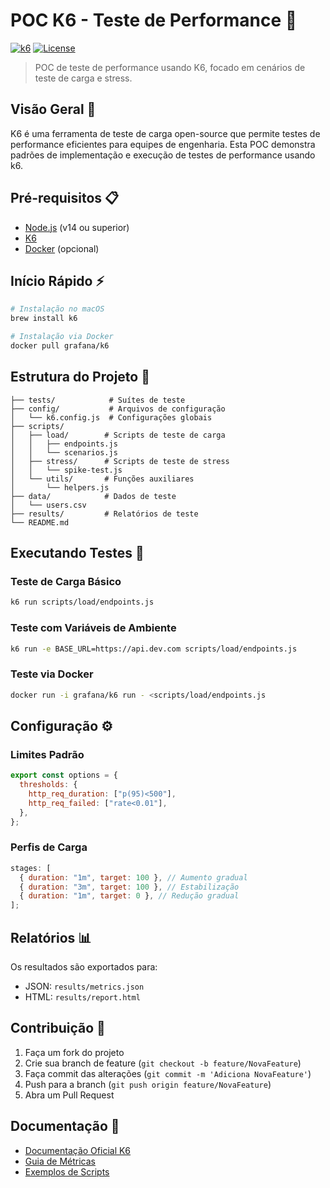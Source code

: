 # POC K6 - Teste de Performance 🚀

[![k6](https://img.shields.io/badge/k6-v0.45.0-blue)](https://k6.io/)
[![License](https://img.shields.io/badge/license-MIT-green)](./LICENSE)

> POC de teste de performance usando K6, focado em cenários de teste de carga e stress.

## Visão Geral 🎯

K6 é uma ferramenta de teste de carga open-source que permite testes de performance eficientes para equipes de engenharia. Esta POC demonstra padrões de implementação e execução de testes de performance usando k6.

## Pré-requisitos 📋

- [Node.js](https://nodejs.org/) (v14 ou superior)
- [K6](https://k6.io/docs/getting-started/installation/)
- [Docker](https://www.docker.com/) (opcional)

## Início Rápido ⚡

```bash
# Instalação no macOS
brew install k6

# Instalação via Docker
docker pull grafana/k6
```

## Estrutura do Projeto 📁

```
├── tests/            # Suítes de teste
├── config/           # Arquivos de configuração
│   └── k6.config.js  # Configurações globais
├── scripts/
│   ├── load/        # Scripts de teste de carga
│   │   ├── endpoints.js
│   │   └── scenarios.js
│   ├── stress/      # Scripts de teste de stress
│   │   └── spike-test.js
│   └── utils/       # Funções auxiliares
│       └── helpers.js
├── data/            # Dados de teste
│   └── users.csv
├── results/         # Relatórios de teste
└── README.md
```

## Executando Testes 🚀

### Teste de Carga Básico

```bash
k6 run scripts/load/endpoints.js
```

### Teste com Variáveis de Ambiente

```bash
k6 run -e BASE_URL=https://api.dev.com scripts/load/endpoints.js
```

### Teste via Docker

```bash
docker run -i grafana/k6 run - <scripts/load/endpoints.js
```

## Configuração ⚙️

### Limites Padrão

```javascript
export const options = {
  thresholds: {
    http_req_duration: ["p(95)<500"],
    http_req_failed: ["rate<0.01"],
  },
};
```

### Perfis de Carga

```javascript
stages: [
  { duration: "1m", target: 100 }, // Aumento gradual
  { duration: "3m", target: 100 }, // Estabilização
  { duration: "1m", target: 0 }, // Redução gradual
];
```

## Relatórios 📊

Os resultados são exportados para:

- JSON: `results/metrics.json`
- HTML: `results/report.html`

## Contribuição 🤝

1. Faça um fork do projeto
2. Crie sua branch de feature (`git checkout -b feature/NovaFeature`)
3. Faça commit das alterações (`git commit -m 'Adiciona NovaFeature'`)
4. Push para a branch (`git push origin feature/NovaFeature`)
5. Abra um Pull Request

## Documentação 📘

- [Documentação Oficial K6](https://k6.io/docs/)
- [Guia de Métricas](https://k6.io/docs/using-k6/metrics/)
- [Exemplos de Scripts](https://k6.io/docs/examples/)
